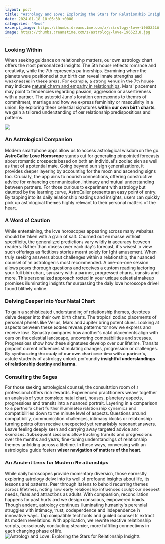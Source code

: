 ```yaml
---
layout: post
title: "Astrology and Love: Exploring the Stars for Relationship Insights"
date: 2024-01-18 18:05:30 +0000
categories: "News"
excerpt_image: https://thumbs.dreamstime.com/z/astrology-love-19652318.jpg
image: https://thumbs.dreamstime.com/z/astrology-love-19652318.jpg
---
```


### Looking Within 
When seeking guidance on relationship matters, our own astrology chart offers the most personalized insights. The 5th house reflects romance and creativity, while the 7th represents partnerships. Examining where the planets were positioned at our birth can reveal innate strengths and weaknesses in these areas. For example, a strong Venus in the 7th house may indicate [natural charm and empathy in relationships](https://store.fi.io.vn/chihuahua-shirt-best-chihuahua-grandpa-ever-chihuahua-shirt-funny-gift-for-chihuahua-lover-dog-owner-shirt-retro-vintage-dog-grandpa7-t-shirt). Mars' placement may point to tendencies regarding passion, aggression or assertiveness with a partner. The asteroid Juno's location corresponds to themes of commitment, marriage and how we express femininity or masculinity in a union. By exploring these celestial signatures **within our own birth charts**, we gain a tailored understanding of our relationship predispositions and patterns. 

![](https://assets.astrologyanswers.com/ee-assets/compatibility/images/love-chart.jpg)
### An Astrological Companion  
Modern smartphone apps allow us to access astrological wisdom on the go. **AstroCaller Love Horoscope** stands out for generating pinpointed forecasts about romantic prospects based on both an individual's zodiac sign as well as that of a potential mate. Going beyond sun sign generalizations, it provides deeper layering by accounting for the moon and ascending signs too. Crucially, the app aims to nourish connections, offering constructive advice for enhancing communication, intimacy and mutual understanding between partners. For those curious to experiment with astrology but daunted by the learning curve, AstroCaller presents an easy point of entry. By tapping into its daily relationship readings and insights, users can quickly pick up astrological themes highly relevant to their personal matters of the heart.
### A Word of Caution 
While entertaining, the love horoscopes appearing across many websites should be taken with a grain of salt. Churned out en masse without specificity, the generalized predictions vary wildly in accuracy between readers. Rather than obsess over each day's forecast, it's wisest to view such offerings as fictitious stories meant solely for light amusement. When truly seeking answers about challenges within a relationship, the nuanced counsel of an astrologer is most recommended. A one-on-one session allows poses thorough questions and receives a custom reading factoring your full birth chart, synastry with a partner, progressed charts, transits and more. This personalized approach rooted in your unique celestial makeup promises illuminating insights far surpassing the daily love horoscope drivel found blithely online.
### Delving Deeper into Your Natal Chart  
To gain a sophisticated understanding of relationship themes, devotees delve deeper into their own birth charts. The tropical zodiac placements of personal planets like Venus, Mars and Jupiter bring potent clues. Looking at aspects between these bodies reveals patterns for how we express and receive love. Synastry compares how another's natal placements align with ours on the celestial landscape, uncovering compatibilities and stresses. Progressions show how these signatures develop over our lifetime. Transits pinpoint current influences stimulating changes, progression or challenges. By synthesizing the study of our own chart over time with a partner's, astute students of astrology unlock profoundly **insightful understandings of relationship destiny and karma.**
### Consulting the Sages  
For those seeking astrological counsel, the consultation room of a professional offers rich rewards. Experienced practitioners weave together an analysis of your complete natal chart, houses, planetary aspects, progressions and transits into a nuanced portrait. Layering in a comparison to a partner's chart further illuminates relationship dynamics and compatibilities down to the minute level of aspects. Questions around compatibility, communication challenges, intimacy blocks or relationship turning points often receive unexpected yet remarkably resonant answers. Leave feeling deeply seen and carrying away targeted advice and exercises. Subsequent sessions allow tracking transits and progressions over the months and years, fine-tuning understandings of relationship themes unfolding across a lifetime. In these ways, conversing with an astrological guide fosters **wiser navigation of matters of the heart.**
### An Ancient Lens for Modern Relationships  
While daily horoscopes provide momentary diversion, those earnestly exploring astrology delve into its well of profound insights about life, its lessons and patterns. Peer through its lens to behold recurring themes across lifetimes, noting how early relationship influences sculpt our deepest needs, fears and attractions as adults. With compassion, reconciliation happens for past hurts and we design conscious, empowered bonds. Though ancient, astrology continues illuminating humanity's perennial struggles with intimacy, trust, codependence and independence in innovative ways. Tap compatible tech tools and guided counsel to extract its modern revelations. With application, we rewrite reactive relationship scripts, consciously conducting steamier, more fulfilling connections in each changing phase of life.
![Astrology and Love: Exploring the Stars for Relationship Insights](https://thumbs.dreamstime.com/z/astrology-love-19652318.jpg)